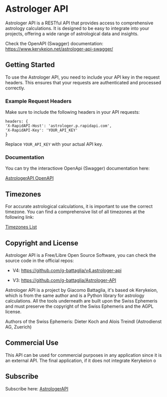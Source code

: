 # Astrologer API

Astrologer API is a RESTful API that provides access to comprehensive astrology calculations. It is designed to be easy to integrate into your projects, offering a wide range of astrological data and insights.

Check the OpenAPI (Swagger) documentation:
<a href="https://www.kerykeion.net/astrologer-api-swagger/" target="_blank">https://www.kerykeion.net/astrologer-api-swagger/</a>

## Getting Started

To use the Astrologer API, you need to include your API key in the request headers. This ensures that your requests are authenticated and processed correctly.

### Example Request Headers

Make sure to include the following headers in your API requests:

```
headers: {
'X-RapidAPI-Host': 'astrologer.p.rapidapi.com',
'X-RapidAPI-Key': 'YOUR_API_KEY'
}
```

Replace `YOUR_API_KEY` with your actual API key.

### Documentation

You can try the interactiove OpenApi (Swagger) documentation here:

<a href="https://www.kerykeion.net/astrologer-api-swagger/" target="_blank">AstrologerAPI OpenAPI</a>

## Timezones

For accurate astrological calculations, it is important to use the correct timezone. You can find a comprehensive list of all timezones at the following link:

<a href="https://en.wikipedia.org/wiki/List_of_tz_database_time_zones" target="_blank">Timezones List</a>

## Copyright and License

Astrologer API is a Free/Libre Open Source Software, you can check the source code in the official repos:

- V4: https://github.com/g-battaglia/v4.astrologer-api

- V3: https://github.com/g-battaglia/Astrologer-API

Astrologer API is a project by Giacomo Battaglia, it's based ok Kerykeion, which is from the same author and is a Python library for astrology calculations. All the tools underneath are built upon the Swiss Ephemeris and must preserve the copyright of the Swiss Ephemeris and the AGPL license.

Authors of the Swiss Ephemeris: Dieter Koch and Alois Treindl (Astrodienst AG, Zuerich)

## Commercial Use

This API can be used for commercial purposes in any application since it is an external API. The final application, if it does not integrate Kerykeion o

## Subscribe

Subscribe here: [AstrologerAPI](https://rapidapi.com/gbattaglia/api/astrologer/pricing)

